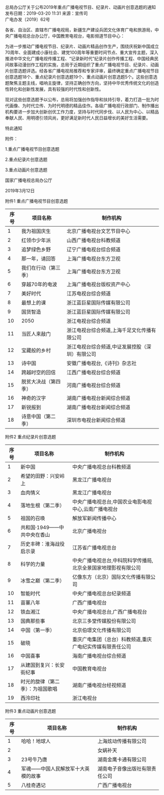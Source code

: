 总局办公厅关于公布2019年重点广播电视节目、纪录片、动画片创意选题的通知
发布日期：2019-03-20 11:31 	来源：宣传司    
广电办发〔2019〕62号

各省、自治区、直辖市广播电视局，新疆生产建设兵团文化体育广电和旅游局，中央广播电视总台办公厅，中国教育电视台，电影频道节目中心：

为进一步推动广播电视节目、纪录片、动画片精品创作生产，围绕庆祝新中国成立70周年、全面建成小康社会、建党100周年等重要时间节点、重大宣传主题，深入推进中华文化广播电视传播工程、“记录新时代”纪录片创作传播工程、中国经典民间故事动漫创作工程的实施，总局于近期组织了重点广播电视节目、纪录片、动画片创意选题评选。经各省广播电视局推荐和专家评审，最终确定重点广播电视节目创意选题18个、重点纪录片创意选题19个、重点动画片创意选题5个。这些创意选题聚焦主题主线，唱响主旋律，坚持正确创作方向，坚持中华优秀传统文化的创造性转化和创新性发展，具有较强的时代性和创新性。

现对这些创意选题予以公布，总局将加强创作指导和扶持引导，着力打造一批为时代画像、为时代立传、为时代明德的精品佳作。各级广播电视行政部门、制作播出机构要进一步加大创新创优工作力度，坚持与时代同步伐、以人民为中心、以精品奉献人民、用明德引领风尚，更好满足新时代人民日益增长的美好生活需要。

特此通知


附件：

1.重点广播电视节目创意选题

2.重点纪录片创意选题

3.重点动画片创意选题


国家广播电视总局办公厅

2019年3月12日      


附件1
重点广播电视节目创意选题

序号 | 项目名称 | 制作机构
---|------|-----
1 | 我为祖国庆生 | 北京广播电视台文艺节目中心
2 | 红领巾少年派 | 山西广播电视台科教频道
3 | 追梦绿色乡野 | 辽宁广播电视台综合频道
4 | 那一年，请回答 | 上海广播电视台东方卫视
5 | 我们在行动（第三季） | 上海广播电视台东方卫视
6 | 穿越70年的电波 | 上海广播电视台版权资产中心
7 | 美好时代 | 江苏电视台综合频道
8 | 最想上的课 | 浙江蓝巨星国际传媒有限公司
9 | 国货智造 | 浙江蓝巨星国际传媒有限公司
10 | 2050 | 浙江电视台综合频道
11 | 当匠人来敲门 | 浙江电视台综合频道,上海千足文化传播有限公司
12 | 宝藏般的乡村 | 浙江电视台综合频道,中证发展控股（深圳）有限公司
13 | 诗中国 | 安徽广播电视台,《诗刊》杂志社
14 | 跨越时空的回信 | 江西广播电视台综合频道
15 | 脱贫大决战（第四季） | 河南广播电视台综合频道
16 | 神奇的汉字 | 湖南广播电视台新闻综合频道
17 | 新锐报到 | 湖南广播电视台新闻综合频道
18 | 诗意中国（第二季） | 深圳市电视台新闻综合频道


 
附件2
重点纪录片创意选题

序号 | 项目名称 | 制作机构
---|------|-----
1 | 新中国 | 中央广播电视总台科教频道
2 | 希望的田野：兴安岭上 | 黑龙江广播电视台
3 | 血肉情义 | 黑龙江广播电视台
4 | 落地生根（第二季） | 中央广播电视总台,中国农业电影电视中心,云南广播电视台
5 | 祖国的召唤 | 解放军新闻传播中心
6 | 共和国·1949——中共中央在香山 | 北京广播电视台
7 | 历史丰碑：淮海战役启示录 | 江苏省广播电视总台
8 | 科学的力量 | 中央广播电视总台,中科院科学传播局,北京全景国家地理影视有限公司
9 | 冰雪之巅（第二季） | 亿像东方（北京）国际文化传播有限公司
10 | 智能时代 | 中央广播电视总台纪录频道
11 | 苗寨八年 | 广西广播电视台
12 | 铁血湘江 | 中央广播电视总台,广西广播电视台
13 | 国典那些事 | 北京三多堂传媒股份有限公司
14 | 中国（第一季） | 北京伯璟文化传播有限公司
15 | 破晓 | 重庆广电集团（总台）科教频道,重庆广电纪实传媒有限责任公司
16 | 中国喜事 | 海南广播电视台综合频道
17 | 从建国到复兴：长安街纪事 | 中国教育电视台
18 | 时光的旋律（第二季）：为祖国歌唱 | 湖南广播电视台经视频道
19 | 西泠印社 | 浙江电视台



附件3
重点动画片创意选题

序号 | 项目名称 | 制作机构
---|------|-----
1 | 哈哈！地球人 | 上海炫动传播有限公司
2 |  | 女娲补天 | 上海炫动传播有限公司
3 | 23号牛乃唐 | 湖南金鹰卡通有限公司
4 | 军魂——中国人民解放军十大英模的故事 | 湖南电子音像出版社有限责任公司
5 | 八桂奇遇记 | 广西广播电视台
